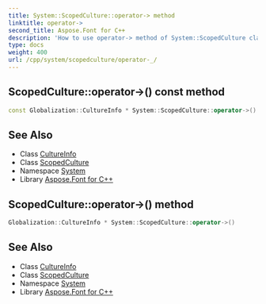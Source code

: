 ```yaml
---
title: System::ScopedCulture::operator-> method
linktitle: operator->
second_title: Aspose.Font for C++
description: 'How to use operator-> method of System::ScopedCulture class in C++.'
type: docs
weight: 400
url: /cpp/system/scopedculture/operator-_/
---
```

## ScopedCulture::operator->() const method




```cpp
const Globalization::CultureInfo * System::ScopedCulture::operator->() const
```

## See Also

* Class [CultureInfo](../../../system.globalization/cultureinfo/)
* Class [ScopedCulture](../)
* Namespace [System](../../)
* Library [Aspose.Font for C++](../../../)
## ScopedCulture::operator->() method




```cpp
Globalization::CultureInfo * System::ScopedCulture::operator->()
```

## See Also

* Class [CultureInfo](../../../system.globalization/cultureinfo/)
* Class [ScopedCulture](../)
* Namespace [System](../../)
* Library [Aspose.Font for C++](../../../)
